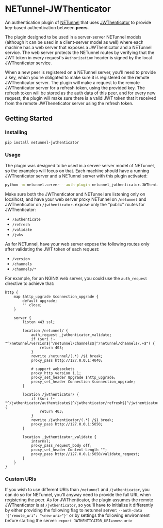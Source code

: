 # NETunnel-JWThenticator
An authentication plugin of [NETunnel](https://github.com/claroty/netunnel) that
uses [JWThenticator](https://github.com/claroty/jwthenticator) to provide key-based
authentication between **peers**.

The plugin designed to be used in a server-server NETunnel models (although it can
be used in a client-server model as well) where each machine has a web server
that exposes a JWThenticator and a NETunnel service.
The web server protects the NETunnel routes by verifying that the JWT token
in every request's `Authorization` header is signed by the local JWThenticator
service.

When a new peer is registered on a NETunnel server, you'll need to provide a
key, which you're obligated to make sure it is registered on the remote
JWThenticator server.
The plugin will make a request to the remote JWThenticator server for a refresh
token, using the provided key. The refresh token will be stored as the auth data
of this peer, and for every new request, the plugin will make sure there is a
valid JWT token that it received from the remote JWTheneticator server using the
refresh token. 

## Getting Started
### Installing
```bash
pip install netunnel-jwthenticator
```
### Usage
The plugin was designed to be used in a server-server model of NETunnel, so the
examples will focus on that. Each machine should have a running JWThenticator server
and a NETunnel server with this plugin activated:
```bash
python -m netunnel.server --auth-plugin netunnel_jwthenticator.JWThenticatorAuthServer
```
Make sure both the JWThenticator and NETunnel are listening only on localhost, and
have your web server proxy NETunnel on `/netunnel` and JWThenticator on `/jwthenticator`.
expose only the "public" routes for JWThenticator:
- `/authenticate`
- `/refresh`
- `/validate`
- `/jwks`

As for NETunnel, have your web server expose the following routes only after validating
the JWT token of each request: 
- `/version`
- `/channels`
- `/channels/*`

For example, for an NGINX web server, you could use the `auth_request` directive to
achieve that:
```
http {
    map $http_upgrade $connection_upgrade {
        default upgrade;
        '' close;
    }

    server {
        listen 443 ssl;
        
        location /netunnel/ {
            auth_request _jwthenticator_validate;
            if ($uri !~ "^/netunnel/version$|^/netunnel/channels$|^/netunnel/channels/.+$") {
                return 403;
            }
            rewrite /netunnel/(.*) /$1 break;
            proxy_pass http://127.0.0.1:4040;

            # support websockets
            proxy_http_version 1.1;
            proxy_set_header Upgrade $http_upgrade;
            proxy_set_header Connection $connection_upgrade;
        }
        
        location /jwthenticator/ {
            if ($uri !~ "^/jwthenticator/authenticate$|^/jwthenticator/refresh$|^/jwthenticator/validate$|^/jwthenticator/jwks$") {
                return 403;
            }
            rewrite /jwthenticator/(.*) /$1 break;
            proxy_pass http://127.0.0.1:5050;
        }
        
        location _jwthenticator_validate {
            internal;
            proxy_pass_request_body off;
            proxy_set_header Content-Length "";
            proxy_pass http://127.0.0.1:5050/validate_request;
        }
    }
}
```

### Custom URIs
If you wish to use different URIs than `/netunnel` and `/jwthenticator`, you can do so for NETunnel, you'll
anyway need to provide the full URL when registering the peer.
As for JWThenticator, the plugin assumes the remote JWThenticator is at `/jwthenticator`,
so you'll have to initialize it differently by either providing the following flag to
netunnel server: `--auth-data '{"remote_uri": "<new-uri>"}'` or by settings the following
environment before starting the server: `export JWTHENTICATOR_URI=<new-uri>`
